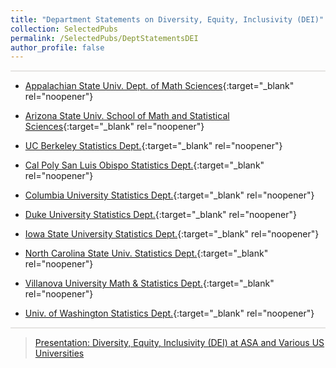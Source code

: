 ```yaml
---
title: "Department Statements on Diversity, Equity, Inclusivity (DEI)"
collection: SelectedPubs
permalink: /SelectedPubs/DeptStatementsDEI
author_profile: false
---
```

<!-- permalink: /StatEd/ -->

<style>
  hr {
    height: 2px;
    background-color: #E5E4E2;
    border: none;
  }

  .no-italics {
      font-style: normal;   
  }
</style>


<!-- Gray #919888;
#BF9269
#A88C7D
#7297A0
#54738E
#B5AFA9
#E5E4E2 Platinum
D3D3D3
-->

<!--
redirect_from:
  - /StatEd/
  - /StatEd.html
-->

<hr>

*	[Appalachian State Univ. Dept. of Math Sciences](https://mathsci.appstate.edu/diversity){:target="_blank" rel="noopener"}

*	[Arizona State Univ. School of Math and Statistical Sciences](https://math.asu.edu/diversity){:target="_blank" rel="noopener"}

*	[UC Berkeley Statistics Dept.](https://statistics.berkeley.edu/about/dei){:target="_blank" rel="noopener"}

*	[Cal Poly San Luis Obispo Statistics Dept.](https://statistics.calpoly.edu/statistics-department-statement-diversity-equity-and-inclusion){:target="_blank" rel="noopener"}

*	[Columbia University Statistics Dept.](https://stat.columbia.edu/diversity-statement){:target="_blank" rel="noopener"}

*	[Duke University Statistics Dept.](https://stat.duke.edu/diversity-equity-and-inclusion){:target="_blank" rel="noopener"}

*	[Iowa State University Statistics Dept.](https://www.stat.iastate.edu/diversity-equity-and-inclusion-dei-statistics){:target="_blank" rel="noopener"}

*	[North Carolina State Univ. Statistics Dept.](https://statistics.sciences.ncsu.edu/know-us/diversity-and-inclusion){:target="_blank" rel="noopener"}

*	[Villanova University Math & Statistics Dept.](https://www1.villanova.edu/university/liberal-arts-sciences/programs/mathematics-statistics/guiding-principles.html){:target="_blank" rel="noopener"}

*	[Univ. of Washington Statistics Dept.](https://stat.uw.edu/about-us/diversity){:target="_blank" rel="noopener"}

---

> [Presentation: Diversity, Equity, Inclusivity (DEI) at ASA and Various US Universities](https://jimmydoi.github.io/talks/2023-09-06-JJSM-talk)


&nbsp;




<!--
* [OUTLINE](STUB_intro_JAPN)
-->
